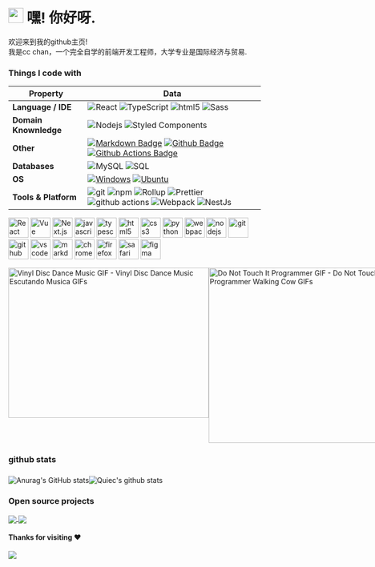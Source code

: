 <h1><img src="https://emojis.slackmojis.com/emojis/images/1531849430/4246/blob-sunglasses.gif?1531849430" width="30"/> 嘿! 你好呀.</h1>

<p>欢迎来到我的github主页! </br> 我是cc chan，一个完全自学的前端开发工程师，大学专业是国际经济与贸易. </p>
<h3>Things I code with</h3>
<!--   my-skils -->

| Property                                        | Data                                                                                                                                                                                                                                                                                                                                                                                                                                                                                                                                                                                                                                                                                                                                                                                                                                                                                                                                                                                                                                                                                                                                                                                                                                                                                                                                                                                                                                                                                                                                                                                                                                                                                                                                                                                                            |
|-------------------------------------------------|-----------------------------------------------------------------------------------------------------------------------------------------------------------------------------------------------------------------------------------------------------------------------------------------------------------------------------------------------------------------------------------------------------------------------------------------------------------------------------------------------------------------------------------------------------------------------------------------------------------------------------------------------------------------------------------------------------------------------------------------------------------------------------------------------------------------------------------------------------------------------------------------------------------------------------------------------------------------------------------------------------------------------------------------------------------------------------------------------------------------------------------------------------------------------------------------------------------------------------------------------------------------------------------------------------------------------------------------------------------------------------------------------------------------------------------------------------------------------------------------------------------------------------------------------------------------------------------------------------------------------------------------------------------------------------------------------------------------------------------------------------------------------------------------------------------------|
| **Language / IDE**                              | <img alt="React" src="https://img.shields.io/badge/-React-45b8d8?style=flat-square&logo=react&logoColor=white" /> <img alt="TypeScript" src="https://img.shields.io/badge/-TypeScript-007ACC?style=flat-square&logo=typescript&logoColor=white" /> <img alt="html5" src="https://img.shields.io/badge/-HTML5-E34F26?style=flat-square&logo=html5&logoColor=white" /> <img alt="Sass" src="https://img.shields.io/badge/-Sass-CC6699?style=flat-square&logo=sass&logoColor=white" />                                                                                                                                                                                                                                                                                                                                                                                                                                                                                                                                                                                                                                                                                                                                                                                                                                                                                                                                                                                                                                                                                                                                                   |
| **Domain Knownledge**                           | <img alt="Nodejs" src="https://img.shields.io/badge/-Nodejs-43853d?style=flat-square&logo=Node.js&logoColor=white" /> <img alt="Styled Components" src="https://img.shields.io/badge/-Styled_Components-db7092?style=flat-square&logo=styled-components&logoColor=white" />                                                                                                                                                                                                                                                                                                                                                                                                                                                                                                                                                                                                                                                                                                                                                                                                                                                                                                                                                                                                                                                                                     |
| **Other**                                     | [![Markdown Badge](https://img.shields.io/badge/-Markdown-2088FF?style=flat&logo=Markdown&logoColor=white)](https://github.com/BEPb/BEPb) [![Github Badge](https://img.shields.io/badge/-Github%20-2088FF?style=flat&logo=Github&logoColor=white)](https://github.com/BEPb/BEPb) [![Github Actions Badge](https://img.shields.io/badge/-Git%20-2088FF?style=flat&logo=Git&logoColor=white)](https://github.com/BEPb/BEPb)                                                                                                                                                                                                                                                                                                                                                                                                                                                                                                                                                                                                                                                                                                                                                                                                                                                                                                                                                                                                                                                                                                                                                                                                                                                                                                                                                                                       |
| **Databases**                                   | <img alt="MySQL" src="https://camo.githubusercontent.com/e863bc79abf7a53150665ce9eb1a93f4fb6183af46bc3fb345ee5562736eb23c/68747470733a2f2f696d672e736869656c64732e696f2f62616467652f4d7953514c2d2532333030662e7376673f6c6f676f3d6d7973716c266c6f676f436f6c6f723d7768697465" data-canonical-src="https://img.shields.io/badge/MySQL-%2300f.svg?logo=mysql&amp;logoColor=white" style="max-width: 100%;"> <img src="https://camo.githubusercontent.com/c44ec7dbcddd4dea22204197ce11e45bea3ef03ff97e45294bf66ea793527706/68747470733a2f2f696d672e736869656c64732e696f2f62616467652f2d53514c2d626c61636b3f7374796c653d666c61742d737175617265266c6f676f3d706f737467726573716c266c6f676f436f6c6f723d626c7565" alt="SQL" data-canonical-src="https://img.shields.io/badge/-SQL-black?style=flat-square&amp;logo=postgresql&amp;logoColor=blue" style="max-width: 100%;">                                                                                                                                                                                                                                                                                                                                                                                                                                                                                                                                                                                                                                                                                                                                                                                                                                                                                                                                               |
| **OS**                                          | <a target="_blank" rel="noopener noreferrer" href="https://camo.githubusercontent.com/b44114213a5a462903bd69611bb6846f1dc41fe6f3230bd37c67c3d4eb65f08c/68747470733a2f2f696d672e736869656c64732e696f2f62616467652f2d57696e646f77732d626c61636b3f7374796c653d666c61742d737175617265266c6f676f3d77696e646f7773266c6f676f436f6c6f723d626c7565"><img src="https://camo.githubusercontent.com/b44114213a5a462903bd69611bb6846f1dc41fe6f3230bd37c67c3d4eb65f08c/68747470733a2f2f696d672e736869656c64732e696f2f62616467652f2d57696e646f77732d626c61636b3f7374796c653d666c61742d737175617265266c6f676f3d77696e646f7773266c6f676f436f6c6f723d626c7565" alt="Windows" data-canonical-src="https://img.shields.io/badge/-Windows-black?style=flat-square&amp;logo=windows&amp;logoColor=blue" style="max-width: 100%;"></a> <a target="_blank" rel="noopener noreferrer" href="https://camo.githubusercontent.com/9c4bc049e33f41f122342a1714ccf872c34098a9f2c593c33c2322cf0129fa04/68747470733a2f2f696d672e736869656c64732e696f2f62616467652f2d5562756e74752d626c61636b3f7374796c653d666c61742d737175617265266c6f676f3d7562756e7475"><img src="https://camo.githubusercontent.com/9c4bc049e33f41f122342a1714ccf872c34098a9f2c593c33c2322cf0129fa04/68747470733a2f2f696d672e736869656c64732e696f2f62616467652f2d5562756e74752d626c61636b3f7374796c653d666c61742d737175617265266c6f676f3d7562756e7475" alt="Ubuntu" data-canonical-src="https://img.shields.io/badge/-Ubuntu-black?style=flat-square&amp;logo=ubuntu" style="max-width: 100%;"></a>                                                                                                                                                                                                                                                                           |
| **Tools & Platform**                            | <img alt="git" src="https://img.shields.io/badge/-Git-F05032?style=flat-square&logo=git&logoColor=white" /> <img alt="npm" src="https://img.shields.io/badge/-NPM-CB3837?style=flat-square&logo=npm&logoColor=white" /> <img alt="Rollup" src="https://img.shields.io/badge/-Rollup-EC4A3F?style=flat-square&logo=rollup.js&logoColor=white" /> <img alt="Prettier" src="https://img.shields.io/badge/-Prettier-F7B93E?style=flat-square&logo=prettier&logoColor=white" /> <img alt="github actions" src="https://img.shields.io/badge/-Github_Actions-2088FF?style=flat-square&logo=github-actions&logoColor=white" /> <img alt="Webpack" src="https://img.shields.io/badge/-Webpack-8DD6F9?style=flat-square&logo=webpack&logoColor=white" /> <img alt="NestJs" src="https://img.shields.io/badge/-NestJs-ea2845?style=flat-square&logo=nestjs&logoColor=white" />                                                                                                                                                                                                                                                                                                                                                                                                                                                                                                                                                                                                                                                                                                                                                                                                                                                                                                                                                                                                                                                                                                                                                                                                                                                                                                                                                                                    |


<p>
  <img src="https://cdn.jsdelivr.net/gh/devicons/devicon/icons/react/react-original.svg" width="40" height="40" alt="React"/>
  <img src="https://cdn.jsdelivr.net/gh/devicons/devicon/icons/vuejs/vuejs-original.svg" width="40" height="40" alt="Vue"/>
  <img src="https://cdn.jsdelivr.net/gh/devicons/devicon/icons/nextjs/nextjs-original.svg" width="40" height="40" alt="Next.js"/>
  <img src="https://cdn.jsdelivr.net/gh/devicons/devicon/icons/javascript/javascript-original.svg" width="40" height="40" alt="javascript"/>
  <img src="https://cdn.jsdelivr.net/gh/devicons/devicon/icons/typescript/typescript-original.svg"  width="40" height="40" alt="typescript"/>
  <img src="https://cdn.jsdelivr.net/gh/devicons/devicon/icons/html5/html5-original.svg" width="40" height="40" alt="html5"/>
  <img src="https://cdn.jsdelivr.net/gh/devicons/devicon/icons/css3/css3-original.svg" width="40" height="40" alt="css3"/>
  <img src="https://cdn.jsdelivr.net/gh/devicons/devicon/icons/python/python-original.svg" width="40" height="40" alt="python"/>
  <img src="https://cdn.jsdelivr.net/gh/devicons/devicon/icons/webpack/webpack-original.svg" width="40" height="40" alt="webpack"/>
  <img src="https://cdn.jsdelivr.net/gh/devicons/devicon/icons/nodejs/nodejs-original.svg" width="40" height="40" alt="nodejs"/>
  <img src="https://cdn.jsdelivr.net/gh/devicons/devicon/icons/git/git-original.svg" width="40" height="40" alt="git"/>
  <img src="https://cdn.jsdelivr.net/gh/devicons/devicon/icons/github/github-original.svg"  width="40" height="40" alt="github"/>
  <img src="https://cdn.jsdelivr.net/gh/devicons/devicon/icons/vscode/vscode-original.svg" width="40" height="40" alt="vscode"/>
  <img src="https://cdn.jsdelivr.net/gh/devicons/devicon/icons/markdown/markdown-original.svg" width="40" height="40" alt="markdown"/>
  <img src="https://cdn.jsdelivr.net/gh/devicons/devicon/icons/chrome/chrome-original.svg" width="40" height="40" alt="chrome"/>
  <img src="https://cdn.jsdelivr.net/gh/devicons/devicon/icons/firefox/firefox-original.svg" width="40" height="40" alt="firefox"/>          
  <img src="https://cdn.jsdelivr.net/gh/devicons/devicon/icons/safari/safari-original.svg" width="40" height="40" alt="safari"/>          
  <img src="https://cdn.jsdelivr.net/gh/devicons/devicon/icons/figma/figma-original.svg" width="40" height="40" alt="figma"/>
</p>

<div style="display: flex;flex-flow: row nowrap;">
  <img src="https://media.tenor.com/_yFLs1OWgBAAAAAC/vinyl-disc-dance-music.gif" width="400" height="300" alt="Vinyl Disc Dance Music GIF - Vinyl Disc Dance Music Escutando Musica GIFs">
  <img src="https://media.tenor.com/fJAoBHWymY4AAAAC/do-not-touch-it-programmer.gif" width="400" height="350" alt="Do Not Touch It Programmer GIF - Do Not Touch It Programmer Walking Cow GIFs">
</div>

<h3>github stats</h3>

###

![Anurag's GitHub stats](https://github-readme-stats.vercel.app/api?username=newObjectccc&show_icons=true&theme=radical)![Quiec's github stats](https://github-readme-stats.vercel.app/api/top-langs/?username=newObjectccc&theme=radical&layout=compact)

###

<h3>Open source projects</h3>

<a href="https://github.com/newObjectccc/EasyColumn">
  <img align="center" src="https://github-readme-stats.vercel.app/api/pin/?username=newObjectccc&repo=EasyColumn" />
</a>

<a href="https://github.com/newObjectccc/myBlog">
  <img align="center" src="https://github-readme-stats.vercel.app/api/pin/?username=newObjectccc&repo=myBlog" />
</a>

#### Thanks for visiting :heart:

<img src="https://profile-counter.glitch.me/newObjectccc/count.svg">  
